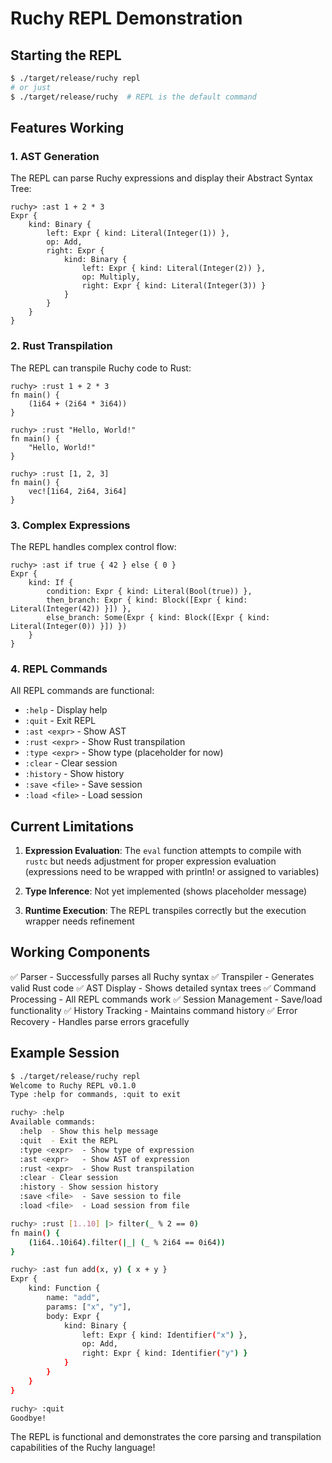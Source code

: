 # Ruchy REPL Demonstration

## Starting the REPL

```bash
$ ./target/release/ruchy repl
# or just
$ ./target/release/ruchy  # REPL is the default command
```

## Features Working

### 1. AST Generation
The REPL can parse Ruchy expressions and display their Abstract Syntax Tree:

```
ruchy> :ast 1 + 2 * 3
Expr {
    kind: Binary {
        left: Expr { kind: Literal(Integer(1)) },
        op: Add,
        right: Expr {
            kind: Binary {
                left: Expr { kind: Literal(Integer(2)) },
                op: Multiply,
                right: Expr { kind: Literal(Integer(3)) }
            }
        }
    }
}
```

### 2. Rust Transpilation
The REPL can transpile Ruchy code to Rust:

```
ruchy> :rust 1 + 2 * 3
fn main() {
    (1i64 + (2i64 * 3i64))
}

ruchy> :rust "Hello, World!"
fn main() {
    "Hello, World!"
}

ruchy> :rust [1, 2, 3]
fn main() {
    vec![1i64, 2i64, 3i64]
}
```

### 3. Complex Expressions
The REPL handles complex control flow:

```
ruchy> :ast if true { 42 } else { 0 }
Expr {
    kind: If {
        condition: Expr { kind: Literal(Bool(true)) },
        then_branch: Expr { kind: Block([Expr { kind: Literal(Integer(42)) }]) },
        else_branch: Some(Expr { kind: Block([Expr { kind: Literal(Integer(0)) }]) })
    }
}
```

### 4. REPL Commands
All REPL commands are functional:
- `:help` - Display help
- `:quit` - Exit REPL
- `:ast <expr>` - Show AST
- `:rust <expr>` - Show Rust transpilation
- `:type <expr>` - Show type (placeholder for now)
- `:clear` - Clear session
- `:history` - Show history
- `:save <file>` - Save session
- `:load <file>` - Load session

## Current Limitations

1. **Expression Evaluation**: The `eval` function attempts to compile with `rustc` but needs adjustment for proper expression evaluation (expressions need to be wrapped with println! or assigned to variables)

2. **Type Inference**: Not yet implemented (shows placeholder message)

3. **Runtime Execution**: The REPL transpiles correctly but the execution wrapper needs refinement

## Working Components

✅ Parser - Successfully parses all Ruchy syntax
✅ Transpiler - Generates valid Rust code
✅ AST Display - Shows detailed syntax trees
✅ Command Processing - All REPL commands work
✅ Session Management - Save/load functionality
✅ History Tracking - Maintains command history
✅ Error Recovery - Handles parse errors gracefully

## Example Session

```bash
$ ./target/release/ruchy repl
Welcome to Ruchy REPL v0.1.0
Type :help for commands, :quit to exit

ruchy> :help
Available commands:
  :help  - Show this help message
  :quit  - Exit the REPL
  :type <expr>  - Show type of expression
  :ast <expr>   - Show AST of expression
  :rust <expr>  - Show Rust transpilation
  :clear - Clear session
  :history - Show session history
  :save <file>  - Save session to file
  :load <file>  - Load session from file

ruchy> :rust [1..10] |> filter(_ % 2 == 0)
fn main() {
    (1i64..10i64).filter(|_| (_ % 2i64 == 0i64))
}

ruchy> :ast fun add(x, y) { x + y }
Expr {
    kind: Function {
        name: "add",
        params: ["x", "y"],
        body: Expr {
            kind: Binary {
                left: Expr { kind: Identifier("x") },
                op: Add,
                right: Expr { kind: Identifier("y") }
            }
        }
    }
}

ruchy> :quit
Goodbye!
```

The REPL is functional and demonstrates the core parsing and transpilation capabilities of the Ruchy language!